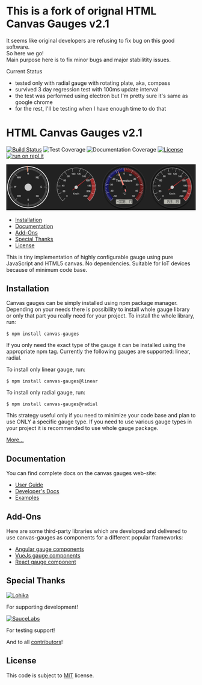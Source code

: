 # This is a fork of orignal HTML Canvas Gauges v2.1
It seems like original developers are refusing to fix bug on this good software.  
So here we go!  
Main purpose here is to fix minor bugs and major stabilitity issues.  
  
Current Status  
- tested only with radial gauge with rotating plate, aka, compass  
- survived 3 day regression test with 100ms update interval  
- the test was performed using electron but I'm pretty sure it's same as google chrome  
- for the rest, I'll be testing when I have enough time to do that  

# HTML Canvas Gauges v2.1

[![Build Status](https://travis-ci.org/Mikhus/canvas-gauges.svg?branch=master)](https://travis-ci.org/Mikhus/canvas-gauges) ![Test Coverage](https://rawgit.com/Mikhus/canvas-gauges/master/test-coverage.svg) ![Documentation Coverage](https://rawgit.com/Mikhus/canvas-gauges/master/docs-coverage.svg) [![License](https://img.shields.io/badge/license-MIT-blue.svg)](https://rawgit.com/Mikhus/canvas-gauges/master/LICENSE) [![run on repl.it](http://repl.it/badge/github/Mikhus/canvas-gauges)](https://repl.it/github/Mikhus/canvas-gauges)

[![Canvas Gauges](https://raw.githubusercontent.com/Mikhus/blob/master/gauges.png)](https://rawgit.com/Mikhus/canvas-gauges/master/examples/radial-component.html)

<!-- toc -->

- [Installation](#installation)
- [Documentation](#documentation)
- [Add-Ons](#add-ons)
- [Special Thanks](#special-thanks)
- [License](#license)

<!-- tocstop -->

This is tiny implementation of highly configurable gauge using pure JavaScript and HTML5 canvas.
No dependencies. Suitable for IoT devices because of minimum code base.

## Installation

Canvas gauges can be simply installed using npm package manager. Depending on your needs there is possibility to install whole gauge library or only that part you really need for your project.
To install the whole library, run:

    $ npm install canvas-gauges

If you only need the exact type of the gauge it can be installed using the appropriate npm tag. Currently the following gauges are supported: linear, radial.

To install only linear gauge, run:

    $ npm install canvas-gauges@linear

To install only radial gauge, run:

    $ npm install canvas-gauges@radial

This strategy useful only if you need to minimize your code base and plan to use ONLY a specific gauge type. If you need to use various gauge types in your project it is recommended to use whole gauge package.

[More...](http://canvas-gauges.com/documentation/user-guide/#installing)

## Documentation

You can find complete docs on the canvas gauges web-site:

 * [User Guide](http://canvas-gauges.com/documentation/user-guide/)
 * [Developer's Docs](http://canvas-gauges.com/documentation/api/)
 * [Examples](http://canvas-gauges.com/documentation/examples/)

## Add-Ons

Here are some third-party libraries which are developed and delivered to use canvas-gauges as components for a different popular frameworks:

 - [Angular gauge components](https://github.com/MeetmeLeave/ng-canvas-gauges)
 - [VueJs gauge components](https://github.com/vue-bulma/canvas-gauges)
 - [React gauge component](https://github.com/1995parham/react-canvas-gauges)

## Special Thanks

[![Lohika](http://www.lohika.com/wp-content/themes/gridalicious/images/lohika_full.svg)](http://www.lohika.com/)

For supporting development!

[![SauceLabs](http://info.saucelabs.com/rs/468-XBT-687/images/ink-logo.png)](http://saucelabs.com/)

For testing support!

And to all [contributors](https://github.com/Mikhus/canvas-gauges/graphs/contributors)!

## License

This code is subject to [MIT](https://rawgit.com/Mikhus/canvas-gauges/master/LICENSE) license.
